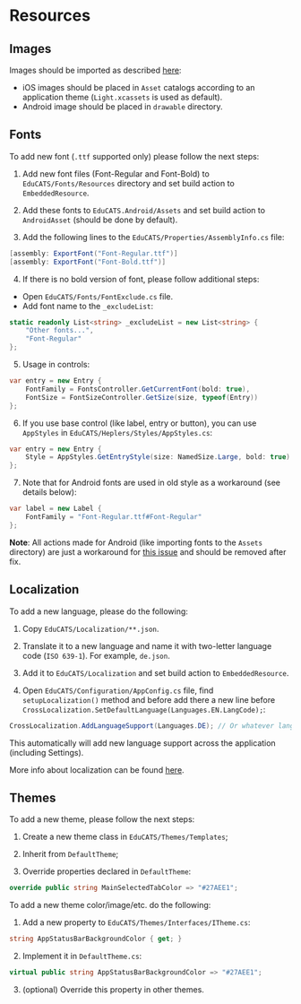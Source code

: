 # Resources

## Images

Images should be imported as described [here](https://docs.microsoft.com/en-us/xamarin/xamarin-forms/user-interface/images?tabs=windows#local-images):

- iOS images should be placed in `Asset` catalogs according to an application theme (`Light.xcassets` is used as default).
- Android image should be placed in `drawable` directory.

## Fonts

To add new font (`.ttf` supported only) please follow the next steps:

1. Add new font files (Font-Regular and Font-Bold) to `EduCATS/Fonts/Resources` directory and set build action to `EmbeddedResource`.

2. Add these fonts to `EduCATS.Android/Assets` and set build action to `AndroidAsset` (should be done by default).

3. Add the following lines to the `EduCATS/Properties/AssemblyInfo.cs` file:

```csharp
[assembly: ExportFont("Font-Regular.ttf")]
[assembly: ExportFont("Font-Bold.ttf")]
```

4. If there is no bold version of font, please follow additional steps:

- Open `EduCATS/Fonts/FontExclude.cs` file.
- Add font name to the `_excludeList`:
  
```csharp
static readonly List<string> _excludeList = new List<string> {
	"Other fonts...",
  	"Font-Regular"
};
```

5. Usage in controls:

```csharp
var entry = new Entry {
	FontFamily = FontsController.GetCurrentFont(bold: true),
	FontSize = FontSizeController.GetSize(size, typeof(Entry))
};
```

6. If you use base control (like label, entry or button), you can use `AppStyles` in `EduCATS/Heplers/Styles/AppStyles.cs`:

```csharp
var entry = new Entry {
	Style = AppStyles.GetEntryStyle(size: NamedSize.Large, bold: true)
};
```

7. Note that for Android fonts are used in old style as a workaround (see details below):

```csharp
var label = new Label {
	FontFamily = "Font-Regular.ttf#Font-Regular"
};
```

**Note**: All actions made for Android (like importing fonts to the `Assets` directory) are just a workaround for [this issue](https://github.com/xamarin/Xamarin.Forms/issues/9190) and should be removed after fix.

## Localization

To add a new language, please do the following:

1. Copy `EduCATS/Localization/**.json`.

2. Translate it to a new language and name it with two-letter language code (`ISO 639-1`). For example, `de.json`.

3. Add it to `EduCATS/Localization` and set build action to `EmbeddedResource`.

4. Open `EduCATS/Configuration/AppConfig.cs` file, find `setupLocalization()` method and before add there a new line before `CrossLocalization.SetDefaultLanguage(Languages.EN.LangCode);`:

```csharp
CrossLocalization.AddLanguageSupport(Languages.DE); // Or whatever language you want
```

This automatically will add new language support across the application (including Settings). 

More info about localization can be found [here](https://github.com/nyxbull/CrossLocalization).

## Themes

To add a new theme, please follow the next steps:

1. Create a new theme class in `EduCATS/Themes/Templates`;

2. Inherit from `DefaultTheme`;

3. Override properties declared in `DefaultTheme`:

```csharp
override public string MainSelectedTabColor => "#27AEE1";
```

To add a new theme color/image/etc. do the following:

1. Add a new property to `EduCATS/Themes/Interfaces/ITheme.cs`:

```csharp
string AppStatusBarBackgroundColor { get; }
```

2. Implement it in `DefaultTheme.cs`:

```csharp
virtual public string AppStatusBarBackgroundColor => "#27AEE1";
```

3. (optional) Override this property in other themes.

